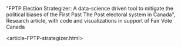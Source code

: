 
"FPTP Election Strategizer: A data-science driven tool to mitigate the political biases of the First Past The Post electoral system in Canada",
Research article, with code and visualizations in support of Fair Vote Canada

<article-FPTP-strategizer.html>
